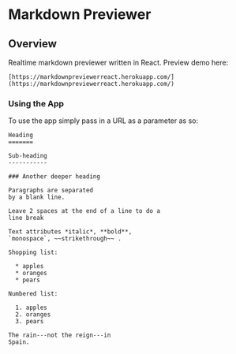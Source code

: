 # Markdown Previewer

## Overview

Realtime markdown previewer written in React. 
Preview demo here: 
```
[https://markdownpreviewerreact.herokuapp.com/](https://markdownpreviewerreact.herokuapp.com/)
```

### Using the App

To use the app simply pass in a URL as a parameter as so:
```
Heading
=======

Sub-heading
-----------
 
### Another deeper heading
 
Paragraphs are separated
by a blank line.

Leave 2 spaces at the end of a line to do a  
line break

Text attributes *italic*, **bold**, 
`monospace`, ~~strikethrough~~ .

Shopping list:

  * apples
  * oranges
  * pears

Numbered list:

  1. apples
  2. oranges
  3. pears

The rain---not the reign---in
Spain.
```
